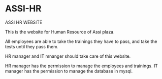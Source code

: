 # ASSI-HR
ASSI HR WEBSITE

This is the website for Human Resource of Assi plaza.

All employees are able to take the trainings they have to pass, and take the tests until they pass them.

HR manager and IT mnanger should take care of this website.

HR manager has the permission to manage the employees and trainings.
IT manager has the permission to manage the database in mysql.
